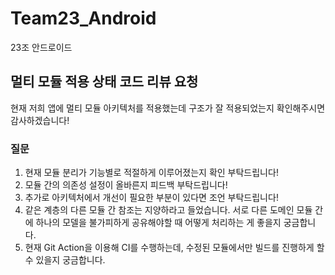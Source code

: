 # Team23_Android
23조 안드로이드
## 멀티 모듈 적용 상태 코드 리뷰 요청
현재 저희 앱에 멀티 모듈 아키텍처를 적용했는데 구조가 잘 적용되었는지 확인해주시면 감사하겠습니다!

### 질문
1. 현재 모듈 분리가 기능별로 적절하게 이루어졌는지 확인 부탁드립니다!
2. 모듈 간의 의존성 설정이 올바른지 피드백 부탁드립니다!
3. 추가로 아키텍처에서 개선이 필요한 부분이 있다면 조언 부탁드립니다!
4. 같은 계층의 다른 모듈 간 참조는 지양하라고 들었습니다. 서로 다른 도메인 모듈 간에 하나의 모델을 불가피하게 공유해야할 때 어떻게 처리하는 게 좋을지 궁금합니다.
5. 현재 Git Action을 이용해 CI를 수행하는데, 수정된 모듈에서만 빌드를 진행하게 할 수 있을지 궁금합니다.